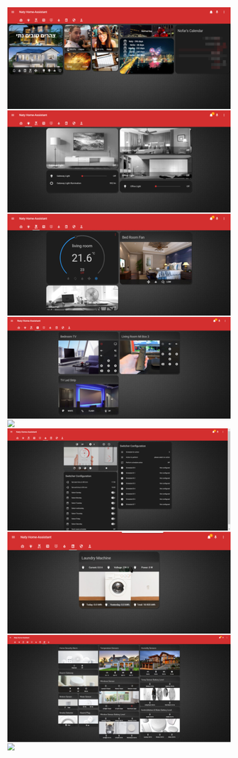 <img src="https://github.com/natylaza89/Home-Assistant/blob/master/HA%20UI%20Screenshots/main.png">
<img src="https://github.com/natylaza89/Home-Assistant/blob/master/HA%20UI%20Screenshots/lights.png">
<img src="https://github.com/natylaza89/Home-Assistant/blob/master/HA%20UI%20Screenshots/ac_fan.png">
<img src="https://github.com/natylaza89/Home-Assistant/blob/master/HA%20UI%20Screenshots/media.png">
<img src="https://github.com/natylaza89/Home-Assistant/blob/master/HA%20UI%20Screenshots/vaccum.png">
<img src="https://github.com/natylaza89/Home-Assistant/blob/master/HA%20UI%20Screenshots/boiler.png">
<img src="https://github.com/natylaza89/Home-Assistant/blob/master/HA%20UI%20Screenshots/laundry_machine.png">
<img src="https://github.com/natylaza89/Home-Assistant/blob/master/HA%20UI%20Screenshots/security.png">
<img src="https://github.com/natylaza89/Home-Assistant/blob/master/HA%20UI%20Screenshots/maintenance_info.png.png">